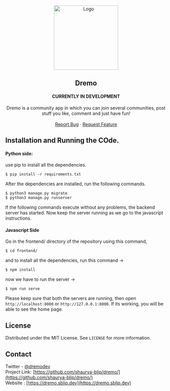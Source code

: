 <!-- PROJECT LOGO -->
<br />
<p align="center">
  <a href="http://dremo.sblip.dev">
    <img src="https://dremo.sblip.dev/images/logo.png" alt="Logo" width="200" height="200">
  </a>

  <h2 align="center">Dremo</h3>
    <h4 align="center">CURRENTLY IN DEVELOPMENT</h2>
  <p align="center">
    Dremo is a community app in which you can join several communities, post stuff you like, comment and just have fun!
    <br />
    <br />
    <a href="https://github.com/shaurya-blip/dremo/issues">Report Bug</a>
    ·
    <a href="https://github.com/shaurya-blip/dremo/issues">Request Feature</a>
  </p>
</p>

## Installation and Running the COde.

#### Python side: 

use pip to install all the dependencies.

```
$ pip install -r requirements.txt
```

After the dependencies are installed, run the following commands. 

```
$ python3 manage.py migrate
$ python3 manage.py runserver
```

If the following commands execute without any problems, the backend server has started. Now keep the server running as we go to the javascript instructions.

#### Javascript Side

Go in the frontend/ directory of the repository using this command, 

```
$ cd frontend/
``` 

and to install all the dependencies, run this command ->

```
$ npm install
```

now we have to run the server ->

```
$ npm run serve
```

Please keep sure that both the servers are running, then open `http://localhost:8000` or `http://127.0.0.1:8000`. If its working, you will be able to see the home page.

## License

Distributed under the MIT License. See `LICENSE` for more information.


## Contact

Twitter - [@dremodev](https://twitter.com/dremodev) <br>
Project Link: [https://github.com/shaurya-blip/dremo/](https://github.com/shaurya-blip/dremo/) <br>
Website : [https://dremo.sblip.dev](https://dremo.sblip.dev) <br>
